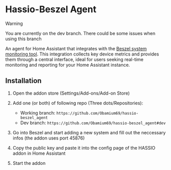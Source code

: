 # Hassio-Beszel Agent

> [!WARNING]  
> You are currently on the dev branch. There could be some issues when using this branch

An agent for Home Assistant that integrates with the [Beszel system monitoring tool](https://github.com/henrygd/beszel). This integration collects key device metrics and provides them through a central interface, ideal for users seeking real-time monitoring and reporting for your Home Assistant instance.

## Installation

1. Open the addon store (Settings/Add-ons/Add-on Store)

2. Add one (or both) of following repo (Three dots/Repositories):
    - Working branch: ```https://github.com/Obamium69/hassio-beszel_agent```
    - Dev branch: ```https://github.com/Obamium69/hassio-beszel_agent#dev```

3. Go into Beszel and start adding a new system and fill out the neccessary infos (the addon uses port 45876)
4. Copy the public key and paste it into the config page of the HASSIO addon in Home Assistant
5. Start the addon